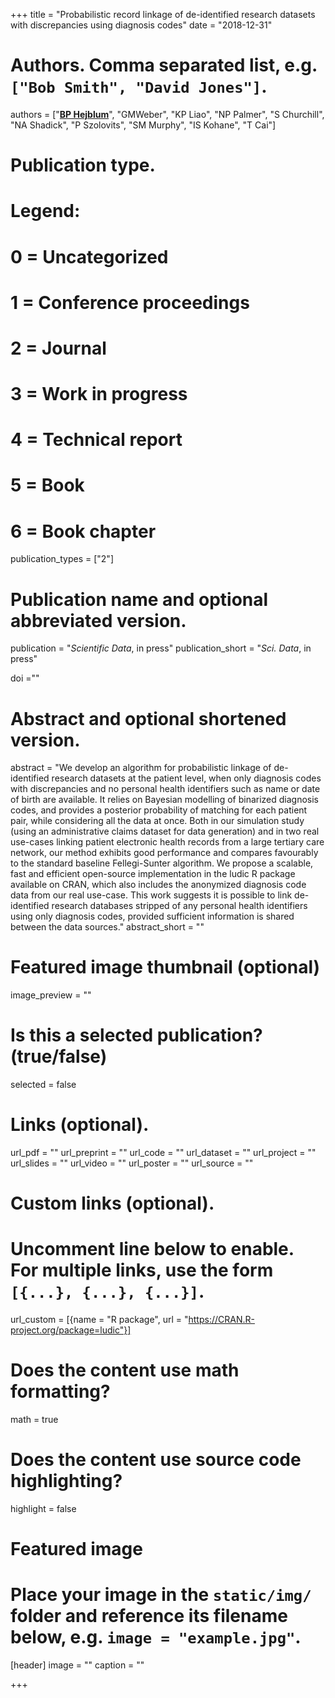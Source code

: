 +++
title = "Probabilistic record linkage of de-identified research datasets with discrepancies using diagnosis codes"
date = "2018-12-31"



# Authors. Comma separated list, e.g. `["Bob Smith", "David Jones"]`.
authors = ["<u>**BP Hejblum**</u>", "GMWeber", "KP Liao", "NP Palmer", "S Churchill", "NA Shadick", "P Szolovits", "SM Murphy", "IS Kohane", "T Cai"]
# Publication type.
# Legend:
# 0 = Uncategorized
# 1 = Conference proceedings
# 2 = Journal
# 3 = Work in progress
# 4 = Technical report
# 5 = Book
# 6 = Book chapter
publication_types = ["2"]

# Publication name and optional abbreviated version.
publication = "*Scientific Data*, in press"
publication_short = "*Sci. Data*, in press"

doi =""

# Abstract and optional shortened version.
abstract = "We develop an algorithm for probabilistic linkage of de-identified research datasets at the patient level, when only diagnosis codes with discrepancies and no personal health identifiers such as name or date of birth are available. It relies on Bayesian modelling of binarized diagnosis codes, and provides a posterior probability of matching for each patient pair, while considering all the data at once. Both in our simulation study (using an administrative claims dataset for data generation) and in two real use-cases linking patient electronic health records from a large tertiary care network, our method exhibits good performance and compares favourably to the standard baseline Fellegi-Sunter algorithm. We propose a scalable, fast and efficient open-source implementation in the ludic R package available on CRAN, which also includes the anonymized diagnosis code data from our real use-case. This work suggests it is possible to link de-identified research databases stripped of any personal health identifiers using only diagnosis codes, provided sufficient information is shared between the data sources."
abstract_short = ""

# Featured image thumbnail (optional)
image_preview = ""

# Is this a selected publication? (true/false)
selected = false

# Links (optional).
url_pdf = ""
url_preprint = ""
url_code = ""
url_dataset = ""
url_project = ""
url_slides = ""
url_video = ""
url_poster = ""
url_source = ""

# Custom links (optional).
# Uncomment line below to enable. For multiple links, use the form `[{...}, {...}, {...}]`.
url_custom = [{name = "R package", url = "https://CRAN.R-project.org/package=ludic"}]

# Does the content use math formatting?
math = true

# Does the content use source code highlighting?
highlight = false

# Featured image
# Place your image in the `static/img/` folder and reference its filename below, e.g. `image = "example.jpg"`.
[header]
image = ""
caption = ""

+++
